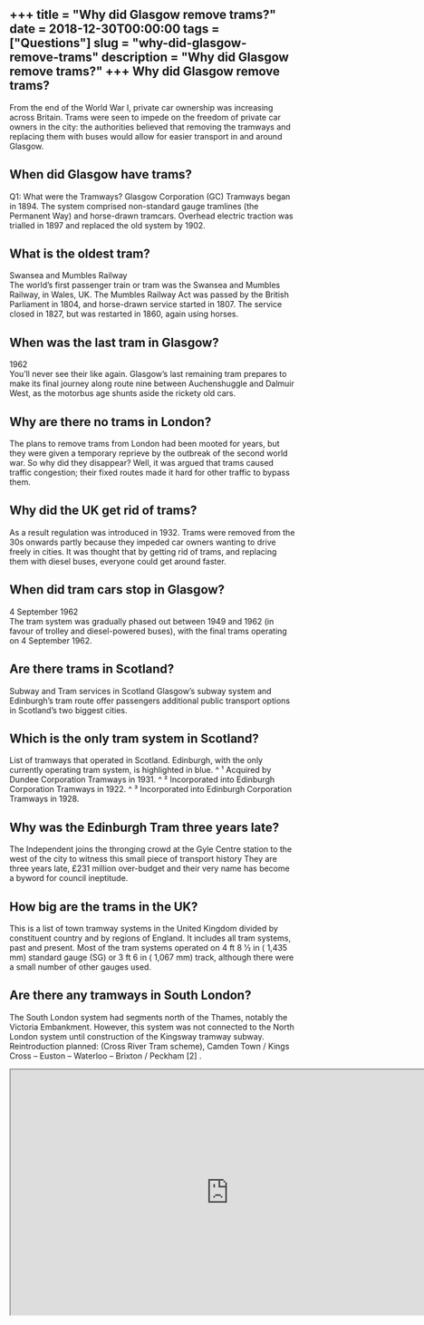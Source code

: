 +++
title = "Why did Glasgow remove trams?"
date = 2018-12-30T00:00:00
tags = ["Questions"]
slug = "why-did-glasgow-remove-trams"
description = "Why did Glasgow remove trams?"
+++
Why did Glasgow remove trams?
-----------------------------

From the end of the World War I, private car ownership was increasing across Britain. Trams were seen to impede on the freedom of private car owners in the city: the authorities believed that removing the tramways and replacing them with buses would allow for easier transport in and around Glasgow.

When did Glasgow have trams?
----------------------------

Q1: What were the Tramways? Glasgow Corporation (GC) Tramways began in 1894. The system comprised non-standard gauge tramlines (the Permanent Way) and horse-drawn tramcars. Overhead electric traction was trialled in 1897 and replaced the old system by 1902.

What is the oldest tram?
------------------------

Swansea and Mumbles Railway  
The world’s first passenger train or tram was the Swansea and Mumbles Railway, in Wales, UK. The Mumbles Railway Act was passed by the British Parliament in 1804, and horse-drawn service started in 1807. The service closed in 1827, but was restarted in 1860, again using horses.

When was the last tram in Glasgow?
----------------------------------

1962  
You’ll never see their like again. Glasgow’s last remaining tram prepares to make its final journey along route nine between Auchenshuggle and Dalmuir West, as the motorbus age shunts aside the rickety old cars.

Why are there no trams in London?
---------------------------------

The plans to remove trams from London had been mooted for years, but they were given a temporary reprieve by the outbreak of the second world war. So why did they disappear? Well, it was argued that trams caused traffic congestion; their fixed routes made it hard for other traffic to bypass them.

Why did the UK get rid of trams?
--------------------------------

As a result regulation was introduced in 1932. Trams were removed from the 30s onwards partly because they impeded car owners wanting to drive freely in cities. It was thought that by getting rid of trams, and replacing them with diesel buses, everyone could get around faster.

When did tram cars stop in Glasgow?
-----------------------------------

4 September 1962  
The tram system was gradually phased out between 1949 and 1962 (in favour of trolley and diesel-powered buses), with the final trams operating on 4 September 1962.

Are there trams in Scotland?
----------------------------

Subway and Tram services in Scotland Glasgow’s subway system and Edinburgh’s tram route offer passengers additional public transport options in Scotland’s two biggest cities.

Which is the only tram system in Scotland?
------------------------------------------

List of tramways that operated in Scotland. Edinburgh, with the only currently operating tram system, is highlighted in blue. ^ ¹ Acquired by Dundee Corporation Tramways in 1931. ^ ² Incorporated into Edinburgh Corporation Tramways in 1922. ^ ³ Incorporated into Edinburgh Corporation Tramways in 1928.

Why was the Edinburgh Tram three years late?
--------------------------------------------

The Independent joins the thronging crowd at the Gyle Centre station to the west of the city to witness this small piece of transport history They are three years late, £231 million over-budget and their very name has become a byword for council ineptitude.

How big are the trams in the UK?
--------------------------------

This is a list of town tramway systems in the United Kingdom divided by constituent country and by regions of England. It includes all tram systems, past and present. Most of the tram systems operated on 4 ft 8 1⁄2 in ( 1,435 mm) standard gauge (SG) or 3 ft 6 in ( 1,067 mm) track, although there were a small number of other gauges used.

Are there any tramways in South London?
---------------------------------------

The South London system had segments north of the Thames, notably the Victoria Embankment. However, this system was not connected to the North London system until construction of the Kingsway tramway subway. Reintroduction planned: (Cross River Tram scheme), Camden Town / Kings Cross – Euston – Waterloo – Brixton / Peckham \[2\] .

<iframe allow="accelerometer; autoplay; clipboard-write; encrypted-media; gyroscope; picture-in-picture" allowfullscreen="" class="__youtube_prefs__  epyt-is-override  no-lazyload" data-no-lazy="1" data-origheight="433" data-origwidth="770" data-skipgform_ajax_framebjll="" height="433" id="_ytid_13958" loading="lazy" src="https://www.youtube.com/embed/Bcpm1CRg1Sc?enablejsapi=1&autoplay=0&cc_load_policy=0&cc_lang_pref=&iv_load_policy=1&loop=0&modestbranding=0&rel=1&fs=1&playsinline=0&autohide=2&theme=dark&color=red&controls=1&" title="YouTube player" width="770"></iframe>